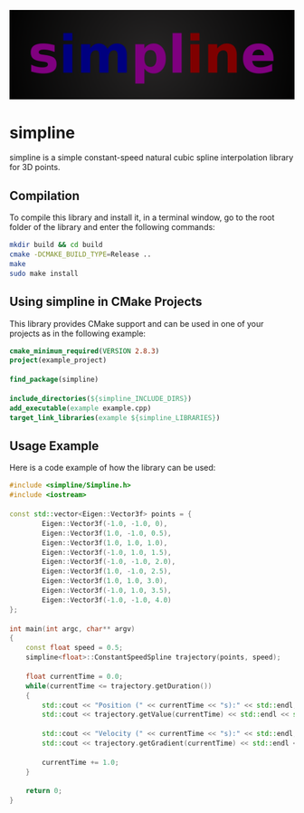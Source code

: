 ![](logo.png)

# simpline
simpline is a simple constant-speed natural cubic spline interpolation library for 3D points.

## Compilation
To compile this library and install it, in a terminal window, go to the root folder of the library and enter the following commands:
```bash
mkdir build && cd build
cmake -DCMAKE_BUILD_TYPE=Release ..
make
sudo make install
```

## Using simpline in CMake Projects
This library provides CMake support and can be used in one of your projects as in the following example:
```cmake
cmake_minimum_required(VERSION 2.8.3)
project(example_project)

find_package(simpline)

include_directories(${simpline_INCLUDE_DIRS})
add_executable(example example.cpp)
target_link_libraries(example ${simpline_LIBRARIES})
```

## Usage Example
Here is a code example of how the library can be used:
```c++
#include <simpline/Simpline.h>
#include <iostream>

const std::vector<Eigen::Vector3f> points = {
		Eigen::Vector3f(-1.0, -1.0, 0),
		Eigen::Vector3f(1.0, -1.0, 0.5),
		Eigen::Vector3f(1.0, 1.0, 1.0),
		Eigen::Vector3f(-1.0, 1.0, 1.5),
		Eigen::Vector3f(-1.0, -1.0, 2.0),
		Eigen::Vector3f(1.0, -1.0, 2.5),
		Eigen::Vector3f(1.0, 1.0, 3.0),
		Eigen::Vector3f(-1.0, 1.0, 3.5),
		Eigen::Vector3f(-1.0, -1.0, 4.0)
};

int main(int argc, char** argv)
{
	const float speed = 0.5;
	simpline<float>::ConstantSpeedSpline trajectory(points, speed);
	
	float currentTime = 0.0;
	while(currentTime <= trajectory.getDuration())
	{
		std::cout << "Position (" << currentTime << "s):" << std::endl;
		std::cout << trajectory.getValue(currentTime) << std::endl << std::endl;
		
		std::cout << "Velocity (" << currentTime << "s):" << std::endl;
		std::cout << trajectory.getGradient(currentTime) << std::endl << std::endl;
		
		currentTime += 1.0;
	}
	
	return 0;
}
```
